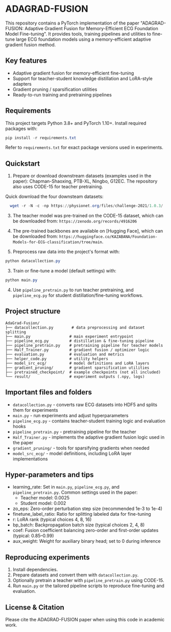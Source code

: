 # ADAGRAD-FUSION

This repository contains a PyTorch implementation of the paper "ADAGRAD-FUSION: Adaptive Gradient Fusion for Memory-Efficient ECG Foundation Model Fine-tuning". It provides tools, training pipelines and utilities to fine-tune large ECG foundation models using a memory-efficient adaptive gradient fusion method.

## Key features

- Adaptive gradient fusion for memory-efficient fine-tuning
- Support for teacher-student knowledge distillation and LoRA-style adapters
- Gradient pruning / sparsification utilities
- Ready-to-run training and pretraining pipelines

## Requirements

This project targets Python 3.8+ and PyTorch 1.10+. Install required packages with:

```powershell
pip install -r requirements.txt
```

Refer to `requirements.txt` for exact package versions used in experiments.

## Quickstart

1. Prepare or download downstream datasets (examples used in the paper): Chapman-Shaoxing, PTB-XL, Ningbo, G12EC. The repository also uses CODE-15 for teacher pretraining.

Quick download the four downsteam datasets: 
```powershell
  wget -r -N -c -np https://physionet.org/files/challenge-2021/1.0.3/
```

3. The teacher model was pre-trained on the CODE-15 dataset, which can be downloaded from:
`https://zenodo.org/records/4916206`

4. The pre-trained backbones are available on [Hugging Face], which can be downloaded from:
`https://huggingface.co/KAZABANA/Foundation-Models-for-ECG-classification/tree/main`.

2. Preprocess raw data into the project's format with:

```powershell
python datacollection.py
```

3. Train or fine-tune a model (default settings) with:

```powershell
python main.py
```

4. Use `pipeline_pretrain.py` to run teacher pretraining, and `pipeline_ecg.py` for student distillation/fine-tuning workflows.

## Project structure

```
AdaGrad-Fusion/
├── datacollection.py        # data preprocessing and dataset splitting
├── main.py                 # main experiment entrypoint
├── pipeline_ecg.py         # distillation & fine-tuning pipeline
├── pipeline_pretrain.py    # pretraining pipeline for teacher models
├── Half_Trainer.py         # gradient fusion / optimizer logic
├── evaluation.py           # evaluation and metrics
├── helper_code.py          # utility helpers
├── model_src_ecg/          # model definitions and LoRA layers
├── gradient_pruning/       # gradient sparsification utilities
├── pretrained_checkpoint/  # example checkpoints (not all included)
└── result/                 # experiment outputs (.npy, logs)
```

## Important files and folders

- `datacollection.py` - converts raw ECG datasets into HDF5 and splits them for experiments
- `main.py` - run experiments and adjust hyperparameters
- `pipeline_ecg.py` - contains teacher-student training logic and evaluation hooks
- `pipeline_pretrain.py` - pretraining pipeline for the teacher
- `Half_Trainer.py` - implements the adaptive gradient fusion logic used in the paper
- `gradient_pruning/` - tools for sparsifying gradients when needed
- `model_src_ecg/` - model definitions, including LoRA layer implementations

## Hyper-parameters and tips

- learning_rate: Set in `main.py`, `pipeline_ecg.py`, and `pipeline_pretrain.py`. Common settings used in the paper:
  - Teacher model: 0.0025
  - Student model: 0.002
- zo_eps: Zero-order perturbation step size (recommended 1e-3 to 1e-4)
- finetune_label_ratio: Ratio for splitting labeled data for fine-tuning
- r: LoRA rank (typical choices 4, 8, 16)
- bp_batch: Backpropagation batch size (typical choices 2, 4, 8)
- coef: Fusion coefficient balancing zero-order and first-order updates (typical: 0.85–0.99)
- aux_weight: Weight for auxiliary binary head; set to 0 during inference

## Reproducing experiments

1. Install dependencies.
2. Prepare datasets and convert them with `datacollection.py`.
3. Optionally pretrain a teacher with `pipeline_pretrain.py` using CODE-15.
4. Run `main.py` or the tailored pipeline scripts to reproduce fine-tuning and evaluation.

## License & Citation

Please cite the ADAGRAD-FUSION paper when using this code in academic work. 

